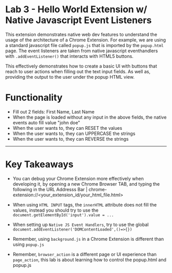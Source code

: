 # Lab 3 - Hello World Extension w/ Native Javascript Event Listeners
This extension demonstrates native web dev features to understand the usage of the architecture of a Chrome Extension.
For example, we are using a standard javascript file called `popup.js` that is imported by the `popup.html` page.
The event listeners are taken from native javascript eventhandlers with `.addEventListener()` that interacts
with HTML5 buttons.

This effectively demonstrates how to create a basic UI with buttons that reach to user actions when filling out
the text input fields. As well as, providing the output to the user under the popup HTML view.


# Functionality

* Fill out 2 fields: First Name, Last Name
* When the page is loaded without any input in the above fields, the native events auto fill value "john doe"
* When the user wants to, they can RESET the values
* When the user wants to, they can UPPERCASE the strings
* When the user wants to, they can REVERSE the strings

***

# Key Takeaways
* You can debug your Chrome Extension more effectively when developing it, by opening a new Chrome Browser TAB,
  and typing the following in the URL Addresss Bar | chrome-extension://<your_extension_id/your_html_file.html>

* When using `HTML INPUT` tags, the `innerHTML` attribute does not fill the values, instead you should try to use
  the `document.getElementById('input').value = ...`

* When setting up `Native JS Event Handlers`, try to use the global `document.addEventListener('DOMContentLoaded',()=>{})`

* Remember, using `background.js` in a Chrome Extension is different than using `popup.js`

* Remember, `browser_action` is a different page or UI experience than `page_action`, this lab is about learning how to
  control the popup.html and popup.js

